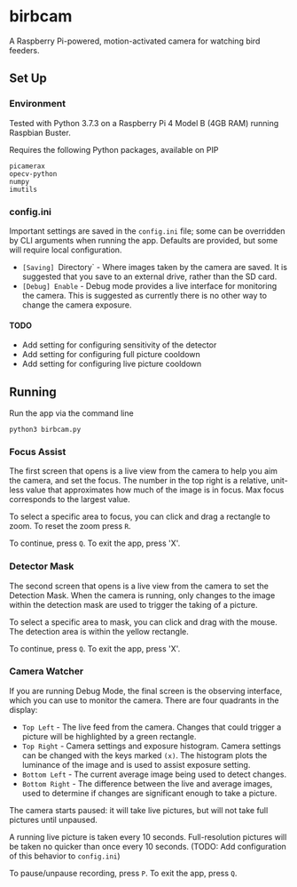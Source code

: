 # birbcam

A Raspberry Pi-powered, motion-activated camera for watching bird feeders.

## Set Up
### Environment

Tested with Python 3.7.3 on a Raspberry Pi 4 Model B (4GB RAM) running Raspbian Buster. 

Requires the following Python packages, available on PIP
```
picamerax
opecv-python
numpy
imutils
```

### config.ini

Important settings are saved in the `config.ini` file; some can be overridden by CLI arguments when running the app. Defaults are provided, but some will require local configuration.

* `[Saving] `Directory` - Where images taken by the camera are saved. It is suggested that you save to an external drive, rather than the SD card.
* `[Debug] Enable` - Debug mode provides a live interface for monitoring the camera. This is suggested as currently there is no other way to change the camera exposure.

#### TODO
* Add setting for configuring sensitivity of the detector
* Add setting for configuring full picture cooldown
* Add setting for configuring live picture cooldown

## Running
Run the app via the command line

```python3 birbcam.py```

### Focus Assist
The first screen that opens is a live view from the camera to help you aim the camera, and set the focus. 
The number in the top right is a relative, unit-less value that approximates how much of the image is in focus. Max focus corresponds to the largest value.

To select a specific area to focus, you can click and drag a rectangle to zoom. To reset the zoom press `R`.

To continue, press `Q`.
To exit the app, press 'X'.

### Detector Mask
The second screen that opens is a live view from the camera to set the Detection Mask. 
When the camera is running, only changes to the image within the detection mask are used to trigger the taking of a picture.

To select a specific area to mask, you can click and drag with the mouse. The detection area is within the yellow rectangle.

To continue, press `Q`.
To exit the app, press 'X'.

### Camera Watcher
If you are running Debug Mode, the final screen is the observing interface, which you can use to monitor the camera. There are four quadrants in the display:

- `Top Left` - The live feed from the camera. Changes that could trigger a picture will be highlighted by a green rectangle.
- `Top Right` - Camera settings and exposure histogram. Camera settings can be changed with the keys marked `(x)`. The histogram plots the luminance of the image and is used to assist exposure setting.
- `Bottom Left` - The current average image being used to detect changes.
- `Bottom Right` - The difference between the live and average images, used to determine if changes are significant enough to take a picture.

The camera starts paused: it will take live pictures, but will not take full pictures until unpaused.

A running live picture is taken every 10 seconds. Full-resolution pictures will be taken no quicker than once every 10 seconds. (TODO: Add configuration of this behavior to `config.ini`)

To pause/unpause recording, press `P`.
To exit the app, press `Q`.
